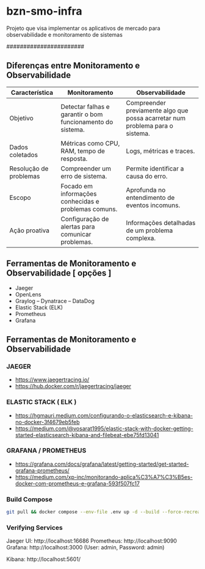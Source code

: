 # bzn-smo-infra
Projeto que visa implementar os aplicativos de mercado para observabilidade e monitoramento de sistemas


#######################

## Diferenças entre Monitoramento e Observabilidade

| Característica | Monitoramento | Observabilidade |
| --- | --- | --- |
| Objetivo | Detectar falhas e garantir o bom funcionamento do sistema. | Compreender previamente algo que possa acarretar num problema para o sistema. |
| Dados coletados | Métricas como CPU, RAM, tempo de resposta. | Logs, métricas e traces. |
| Resolução de problemas | Compreender um erro de sistema. | Permite identificar a causa do erro. |
| Escopo | Focado em informações conhecidas e problemas comuns. | Aprofunda no entendimento de eventos incomuns. |
| Ação proativa | Configuração de alertas para comunicar problemas. | Informações detalhadas de um problema complexa. |

## Ferramentas de Monitoramento e Observabilidade [ opções ]

- Jaeger
- OpenLens
- Graylog 
– Dynatrace
– DataDog
- Elastic Stack (ELK)
- Prometheus
- Grafana

## Ferramentas de Monitoramento e Observabilidade

### JAEGER

- https://www.jaegertracing.io/
- https://hub.docker.com/r/jaegertracing/jaeger

### ELASTIC STACK ( ELK )

- https://hgmauri.medium.com/configurando-o-elasticsearch-e-kibana-no-docker-3f4679eb5feb
- https://medium.com/@vosarat1995/elastic-stack-with-docker-getting-started-elasticsearch-kibana-and-filebeat-ebe75fd13041

### GRAFANA / PROMETHEUS

- https://grafana.com/docs/grafana/latest/getting-started/get-started-grafana-prometheus/
- https://medium.com/xp-inc/monitorando-aplica%C3%A7%C3%B5es-docker-com-prometheus-e-grafana-593f507fc17

### Build Compose

```bash
git pull && docker compose --env-file .env up -d --build --force-recreate
```

### Verifying Services

Jaeger UI: http://localhost:16686
Prometheus: http://localhost:9090
Grafana: http://localhost:3000 (User: admin, Password: admin)

Kibana: http://localhost:5601/